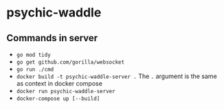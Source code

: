 # psychic-waddle

## Commands in server

- `go mod tidy`
- `go get github.com/gorilla/websocket`
- `go run ./cmd`
- `docker build -t psychic-waddle-server .` The `.` argument is the same as context in docker compose
- `docker run psychic-waddle-server`
- `docker-compose up [--build]`
